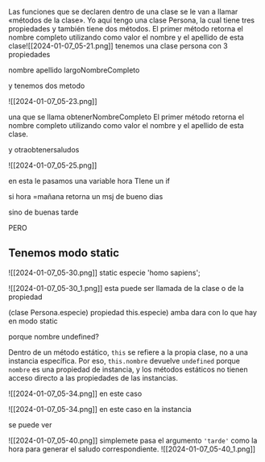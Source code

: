  Las funciones que se declaren dentro de una clase se le van a llamar «métodos de la clase». Yo aquí tengo una clase Persona, la cual tiene tres propiedades y también tiene dos métodos. El primer método retorna el nombre completo utilizando como valor el nombre y el apellido de esta clase![[2024-01-07_05-21.png]]
tenemos  una clase persona con 3 propiedades

nombre
apellido
largoNombreCompleto


y tenemos dos metodo

![[2024-01-07_05-23.png]]

una que se llama obtenerNombreCompleto
 El primer método retorna el nombre completo utilizando como valor el nombre y el apellido de esta clase. 


y otraobtenersaludos

![[2024-01-07_05-25.png]]


en esta le pasamos una variable hora 
TIene un if

si hora =mañana retorna un msj de bueno dias

sino de buenas tarde



PERO 

## Tenemos modo static 

![[2024-01-07_05-30.png]]
static especie 'homo sapiens';

![[2024-01-07_05-30_1.png]]
esta puede ser llamada de la clase o de la propiedad

(clase Persona.especie)
propiedad this.especie)  amba dara  con lo que hay en  modo static

porque nombre undefined?

Dentro de un método estático, `this` se refiere a la propia clase, no a una instancia específica. Por eso, `this.nombre` devuelve `undefined` porque `nombre` es una propiedad de instancia, y los métodos estáticos no tienen acceso directo a las propiedades de las instancias.


![[2024-01-07_05-34.png]]
en este caso


![[2024-01-07_05-34.png]]
en este caso 
en la instancia 

se puede ver

![[2024-01-07_05-40.png]]
simplemete pasa el argumento `'tarde'` como la hora para generar el saludo correspondiente.
![[2024-01-07_05-40_1.png]]
